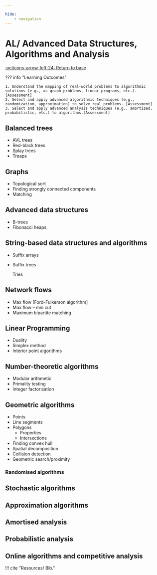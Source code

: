 ```yaml
---

hide:
    - navigation
---
```

# AL/ Advanced Data Structures, Algorithms and Analysis

[:octicons-arrow-left-24: Return to base](/Bodies-of-Knowledge/Algorithms-Complexity/)

??? info "Learning Outcomes"

    1. Understand the mapping of real-world problems to algorithmic solutions (e.g., as graph problems, linear programs, etc.). [Assessment]
    2. Select and apply advanced algorithmic techniques (e.g., randomization, approximation) to solve real problems. [Assessment]
    3. Select and apply advanced analysis techniques (e.g., amortized, probabilistic, etc.) to algorithms.[Assessment]  

## Balanced trees

- AVL trees
- Red-black trees
- Splay trees
- Treaps

## Graphs

- Topological sort
- Finding strongly connected components
- Matching

## Advanced data structures

- B-trees
- Fibonacci heaps

## String-based data structures and algorithms

- Suffix arrays

- Suffix trees
  
  Tries

## Network flows

- Max flow [Ford-Fulkerson algorithm]
- Max flow – min cut
- Maximum bipartite matching

## Linear Programming

- Duality
- Simplex method
- Interior point algorithms

## Number-theoretic algorithms

- Modular arithmetic
- Primality testing
- Integer factorisation

## Geometric algorithms

- Points
- Line segments
- Polygons
  - Properties
  - Intersections
- Finding convex hull
- Spatial decomposition
- Collision detection
- Geometric search/proximity

### Randomised algorithms

## Stochastic algorithms

## Approximation algorithms

## Amortised analysis

## Probabilistic analysis

## Online algorithms and competitive analysis

!!! cite "Resources/ Bib."